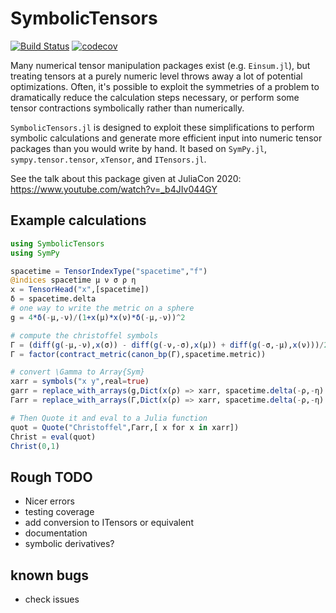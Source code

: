 # SymbolicTensors

[![Build Status](https://travis-ci.com/rjrosati/SymbolicTensors.jl.svg?token=zMDX3GmCZbdBcf9JWMdp&branch=master)](https://travis-ci.com/rjrosati/SymbolicTensors.jl)
[![codecov](https://codecov.io/gh/rjrosati/SymbolicTensors.jl/branch/master/graph/badge.svg?token=JKgibtSJzc)](https://codecov.io/gh/rjrosati/SymbolicTensors.jl)



Many numerical tensor manipulation packages exist (e.g. `Einsum.jl`), but treating tensors at a purely numeric level throws away a lot of potential optimizations.
Often, it's possible to exploit the symmetries of a problem to dramatically reduce the calculation steps necessary, or perform some tensor contractions symbolically rather than numerically.

`SymbolicTensors.jl` is designed to exploit these simplifications to perform symbolic calculations and generate more efficient input into numeric tensor packages than you would write by hand. It based on `SymPy.jl`, `sympy.tensor.tensor`, `xTensor`, and `ITensors.jl`.

See the talk about this package given at JuliaCon 2020: https://www.youtube.com/watch?v=_b4JIv044GY

## Example calculations
```julia
using SymbolicTensors
using SymPy

spacetime = TensorIndexType("spacetime","f")
@indices spacetime μ ν σ ρ η
x = TensorHead("x",[spacetime])
δ = spacetime.delta
# one way to write the metric on a sphere
g = 4*δ(-μ,-ν)/(1+x(μ)*x(ν)*δ(-μ,-ν))^2

# compute the christoffel symbols
Γ = (diff(g(-μ,-ν),x(σ)) - diff(g(-ν,-σ),x(μ)) + diff(g(-σ,-μ),x(ν)))/2
Γ = factor(contract_metric(canon_bp(Γ),spacetime.metric))

# convert \Gamma to Array{Sym}
xarr = symbols("x y",real=true)
garr = replace_with_arrays(g,Dict(x(ρ) => xarr, spacetime.delta(-ρ,-η) => [1 0; 0 1]))
Γarr = replace_with_arrays(Γ,Dict(x(ρ) => xarr, spacetime.delta(-ρ,-η) => [1 0; 0 1], spacetime => garr))

# Then Quote it and eval to a Julia function
quot = Quote("Christoffel",Γarr,[ x for x in xarr])
Christ = eval(quot)
Christ(0,1)
```

## Rough TODO
* Nicer errors
* testing coverage
* add conversion to ITensors or equivalent
* documentation
* symbolic derivatives?

## known bugs
* check issues
